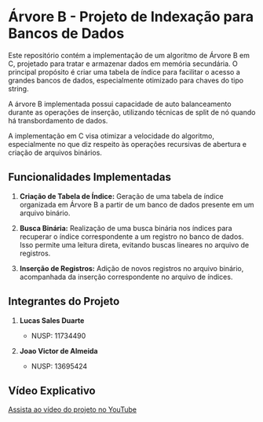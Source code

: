 # Árvore B - Projeto de Indexação para Bancos de Dados

Este repositório contém a implementação de um algoritmo de Árvore B em C, projetado para tratar e armazenar dados em memória secundária. O principal propósito é criar uma tabela de índice para facilitar o acesso a grandes bancos de dados, especialmente otimizado para chaves do tipo string.

A árvore B implementada possui capacidade de auto balanceamento durante as operações de inserção, utilizando técnicas de split de nó quando há transbordamento de dados.

A implementação em C visa otimizar a velocidade do algoritmo, especialmente no que diz respeito às operações recursivas de abertura e criação de arquivos binários.

## Funcionalidades Implementadas

1. **Criação de Tabela de Índice:** Geração de uma tabela de índice organizada em Árvore B a partir de um banco de dados presente em um arquivo binário.

2. **Busca Binária:** Realização de uma busca binária nos índices para recuperar o índice correspondente a um registro no banco de dados. Isso permite uma leitura direta, evitando buscas lineares no arquivo de registros.

3. **Inserção de Registros:** Adição de novos registros no arquivo binário, acompanhada da inserção correspondente no arquivo de índices.

## Integrantes do Projeto

1. **Lucas Sales Duarte**
   - NUSP: 11734490

2. **Joao Victor de Almeida**
   - NUSP: 13695424

## Vídeo Explicativo

[Assista ao vídeo do projeto no YouTube](https://www.youtube.com/watch?v=M1GFouMKVIs)

